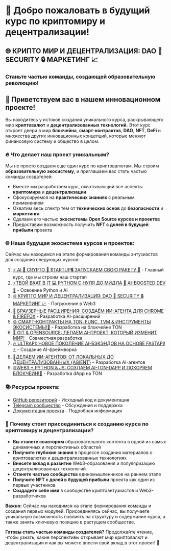 # 🚀 Добро пожаловать в будущий курс по криптомиру и децентрализации!

## 🌐 КРИПТО МИР И ДЕЦЕНТРАЛИЗАЦИЯ: DAO 🤝 SECURITY 🔒 МАРКЕТИНГ 📈
### Станьте частью команды, создающей образовательную революцию!

## 👋 Приветствуем вас в нашем инновационном проекте!

Вы находитесь у истоков создания уникального курса, раскрывающего мир **криптовалют** и **децентрализованных технологий**. Этот курс откроет двери в мир **блокчейна**, **смарт-контрактов**, **DAO**, **NFT**, **DeFi** и множества других инновационных концепций, которые меняют финансовую систему и общество в целом.

### 🔥 Что делает наш проект уникальным?

Мы не просто создаем еще один курс по криптовалютам. Мы строим **образовательную экосистему**, и приглашаем вас стать частью команды создателей:

- Вместе мы разработаем курс, охватывающий все аспекты **криптомира** и **децентрализации**
- Сфокусируемся на **практических знаниях** с реальным применением
- Охватим весь спектр тем от **технических основ** до **безопасности** и **маркетинга**
- Сделаем его частью **экосистемы Open Source курсов и проектов**
- Предоставим возможность получить **NFT с долей в будущей прибыли** проекта

### 🌐 Наша будущая экосистема курсов и проектов:

Сейчас мы находимся на этапе формирования команды энтузиастов для создания следующих курсов:

1. [⚡️ AI 🤖 CRYPTO 💎 $TARTUP💲 ЗАПУСКАЕМ СВОЮ РАКЕТУ 🚀](https://stepik.org/course/231513) - Главный курс, где мы строим наш стартап
2. [⚡ТВОЙ ВКАТ В IT 💻 PYTHON С НУЛЯ ДО МИДЛА 🐍 AI-BOOSTED DEV 🤖](https://stepik.org/course/186465) - Освоение Python и AI
3. [🌐 КРИПТО МИР И ДЕЦЕНТРАЛИЗАЦИЯ: DAO 🤝 SECURITY 🔒 МАРКЕТИНГ 📈](https://stepik.org/course/233105) - Погружение в Web3
4. [🧩 БРАУЗЕРНЫЕ РАСШИРЕНИЯ: СОЗДАЁМ ИИ-АГЕНТА ДЛЯ CHROME & FIREFOX](https://stepik.org/course/233103) - Разработка AI-расширений
5. [⚙️ СМАРТ-КОНТРАКТЫ НА TON: FUNC, TVM & ИНСТРУМЕНТЫ ЭКОСИСТЕМЫ!💎](https://stepik.org/course/232994) - Разработка на блокчейне TON
6. [🚀 GIT & OPENSOURCE: ДЕЛАЕМ AI-ПРОЕКТ, КОТОРЫЙ ИЗМЕНИТ МИР!](https://stepik.org/course/232991) - Совместная разработка
7. [🔥 ULTRAPI: НОВОЕ ПОКОЛЕНИЕ AI-БЭКЭНДОВ НА ОСНОВЕ FASTAPI! ⚡️](https://stepik.org/course/181136) - Создание AI-фреймворка
8. [🤖ДЕЛАЕМ ИИ-АГЕНТОВ: ОТ ЛОКАЛЬНЫХ ДО ДЕЦЕНТРАЛИЗОВАННЫХ {AGIENT}](https://stepik.org/course/185616) - Разработка AI-агентов
9. [🌐WEB3 + PYTHON & JS: СОЗДАЁМ AI-TON-DAPP И ПОКОРЯЕМ БЛОКЧЕЙН!💎](https://stepik.org/course/118613) - Разработка dApp на TON

### 📚 Ресурсы проекта:

- [GitHub репозиторий](https://github.com/LNDMN/AI_CRYPTO_STARTUP) - Исходный код и документация
- [Telegram сообщество](https://t.me/AI_CRYPTO_STARTUP) - Обсуждения и поддержка
- [Документация проекта](https://github.com/LNDMN/AI_CRYPTO_STARTUP/tree/main/docs) - Подробная информация

### 🌟 Почему стоит присоединиться к созданию курса по криптомиру и децентрализации?

- **Вы станете соавтором** образовательного контента в одной из самых динамичных и перспективных областей
- **Получите глубокие знания** в процессе создания материалов о криптовалютах и децентрализованных технологиях
- **Внесете вклад в развитие** Web3-образования и популяризацию децентрализованных технологий
- **Станете частью сообщества** единомышленников на раннем этапе
- **Получите NFT с долей в будущей прибыли** проекта как один из первых участников
- **Создадите себе имя** в сообществе криптоэнтузиастов и Web3-разработчиков

**Важно:** Сейчас мы находимся на этапе формирования команды и создания первых модулей. Присоединяясь сейчас, вы получаете уникальную возможность повлиять на структуру и содержание курса, а также занять ключевую позицию в растущем сообществе.

**Готовы стать частью команды создателей?** Продолжайте чтение, чтобы узнать, какие перспективы открывает мир криптовалют и децентрализации и как вы можете внести свой вклад в этот проект! 🚀 